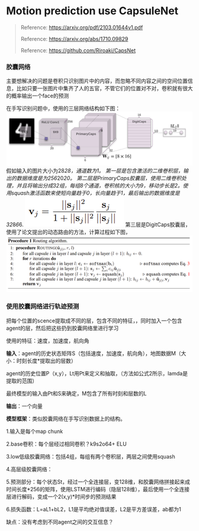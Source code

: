# Motion prediction use CapsuleNet
> Reference:  https://arxiv.org/pdf/2103.01644v1.pdf
>
> Reference: https://arxiv.org/abs/1710.09829
> 
> Reference: https://github.com/Riroaki/CapsNet

### 胶囊网络
主要想解决的问题是卷积只识别图片中的内容，而忽略不同内容之间的空间位置信息，比如只要一张图片中集齐了人的五官，不管它们的位置对不对，卷积就有很大的概率输出一个face的预测

在手写识别问题中，使用的三层网络结构如下图：
![image](https://github.com/AliceNing/CapsuleNet/blob/main/images/caps_mnist.png)
假如输入的图片大小为28*28，通道数为1。
第一层是包含激活的二维卷积层，输出的数据维度是为256*20*20。
第二层是PrimaryCaps胶囊层，使用二维卷积处理，并且将输出分成32组，每组8个通道，卷积核的大小为9，移动步长是2。使用squash激活函数来使短向量趋于0，长向量趋于1，最后输出的数据维度是32*8*6*6.
![image](https://github.com/AliceNing/CapsuleNet/blob/main/images/squash.png)
第三层是DigitCaps胶囊层，使用了论文提出的动态路由的方法，计算过程如下图，
![image](https://github.com/AliceNing/CapsuleNet/blob/main/images/Routing_algorithm.png)

### 使用胶囊网络进行轨迹预测

把每个位置的scence提取成不同的层，包含不同的特征，，同时加入一个包含agent的层，然后把这些扔到胶囊网络里进行学习

使用的特征：速度，加速度，航向角

**输入**：agent的历史状态矩阵S（包括速度，加速度，航向角），地图数据M（大小：时刻长度*提取出的层数）

 agent的历史位置P（x,y），Lt用Pt来定义和抽取，（方法如公式2所示，lamda是提取的范围）

 最终模型的输入由Pt和S来确定，M包含了所有时刻和层数的L

**输出**：一个向量

**模型框架**：类似胶囊网络在手写识别数据上的结构。

1.输入是每个map chunk

2.base卷积：每个层经过相同卷积？k9s2o64+ ELU

3.low低级胶囊网络：包括4组，每组有两个卷积层，两层之间使用squash

4.高层级胶囊网络：

5.预测部分：每个状态St，经过一个全连接层，变128维，和胶囊网络拼接起来成时间长度\*256的矩阵，使用LSTM进行编码（隐层128维），最后使用一个全连接层进行解码，变成一个2(x,y)\*时间步的预测结果

6.损失函数：L=aL1+bL2，L1是平均绝对值误差，L2是平方差误差，ab都为1

缺点：没有考虑到不同agent之间的交互信息？